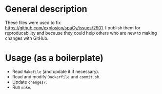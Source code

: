 # General description

These files were used to fix https://github.com/explosion/spaCy/issues/2901. I publish them for reproducability and because they could help others who are new to making changes with GitHub.

# Usage (as a boilerplate)

- Read `Makefile` (and update it if necessary).
- Read and modify `Dockerfile` and `commit.sh`.
- Update `changes/`.
- Run `make`.
